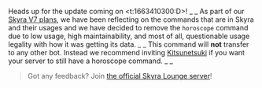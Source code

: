 Heads up for the update coming on <t:1663410300:D>!
_ _
As part of our [Skyra V7 plans](https://skyra.notion.site/Detailed-Changes-46f9f48650734b81b94a41e1788406ff), we have been reflecting on the commands that are in Skyra and their usages and we have decided to remove the `horoscope` command due to low usage, high maintainability, and most of all, questionable usage legality with how it was getting its data.
_ _
This command will **not** transfer to any other bot. Instead we recommend inviting [Kitsunetsuki](https://top.gg/bot/315826602187554816) if you want your server to still have a horoscope command.
_ _
> Got any feedback? Join [the official Skyra Lounge server](https://join.skyra.pw)!
